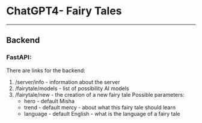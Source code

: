 # ChatGPT4- Fairy Tales
----
## Backend
### FastAPI:
There are links for the backend:
1. /server/info - information about the server
2. /fairytale/models - list of possibility AI models
3. /fairytale/new - the creation of a new fairy tale
   Possible parameters:
   * hero - default Misha
   * trend - default mercy - about what this fairy tale should learn
   * language - default English - what is the language of a fairy tale